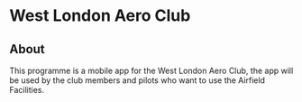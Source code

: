 # West London Aero Club

## About

This programme is a mobile app for the West London Aero Club, the app will be used by the club members and pilots who want to use the Airfield Facilities.